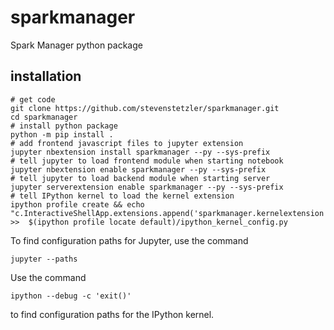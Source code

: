 # sparkmanager
Spark Manager python package

## installation

```
# get code
git clone https://github.com/stevenstetzler/sparkmanager.git
cd sparkmanager
# install python package
python -m pip install .
# add frontend javascript files to jupyter extension
jupyter nbextension install sparkmanager --py --sys-prefix
# tell jupyter to load frontend module when starting notebook
jupyter nbextension enable sparkmanager --py --sys-prefix
# tell jupyter to load backend module when starting server
jupyter serverextension enable sparkmanager --py --sys-prefix
# tell IPython kernel to load the kernel extension
ipython profile create && echo "c.InteractiveShellApp.extensions.append('sparkmanager.kernelextension')" >>  $(ipython profile locate default)/ipython_kernel_config.py
```

To find configuration paths for Jupyter, use the command
```
jupyter --paths
```
Use the command
```
ipython --debug -c 'exit()'
```
to find configuration paths for the IPython kernel.
